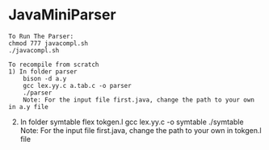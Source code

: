 # JavaMiniParser
    To Run The Parser: 
    chmod 777 javacompl.sh
    ./javacompl.sh
    
    To recompile from scratch 
    1) In folder parser
        bison -d a.y
        gcc lex.yy.c a.tab.c -o parser
        ./parser
        Note: For the input file first.java, change the path to your own in a.y file
        
   2) In folder symtable
        flex tokgen.l
        gcc lex.yy.c -o symtable
        ./symtable
         Note: For the input file first.java, change the path to your own in tokgen.l file

       
